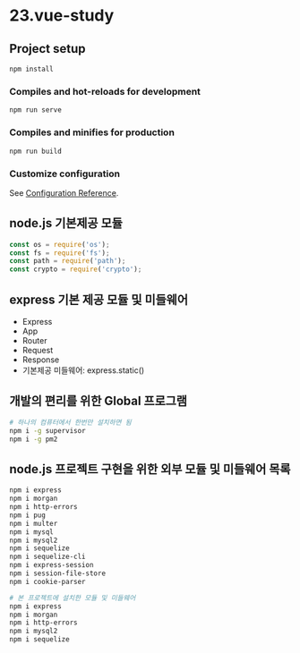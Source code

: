 # 23.vue-study

## Project setup
```
npm install
```

### Compiles and hot-reloads for development
```
npm run serve
```

### Compiles and minifies for production
```
npm run build
```

### Customize configuration
See [Configuration Reference](https://cli.vuejs.org/config/).

## node.js 기본제공 모듈
~~~js
const os = require('os');
const fs = require('fs');
const path = require('path');
const crypto = require('crypto');
~~~

## express 기본 제공 모듈 및 미들웨어
- Express
- App
- Router
- Request
- Response
- 기본제공 미들웨어: express.static()

## 개발의 편리를 위한 Global 프로그램
~~~bash
# 하나의 컴퓨터에서 한번만 설치하면 됨
npm i -g supervisor
npm i -g pm2
~~~

## node.js 프로젝트 구현을 위한 외부 모듈 및 미들웨어 목록
~~~bash
npm i express
npm i morgan
npm i http-errors
npm i pug
npm i multer
npm i mysql
npm i mysql2
npm i sequelize
npm i sequelize-cli
npm i express-session
npm i session-file-store
npm i cookie-parser

# 본 프로젝트에 설치한 모듈 및 미들웨어
npm i express
npm i morgan
npm i http-errors
npm i mysql2
npm i sequelize
~~~

